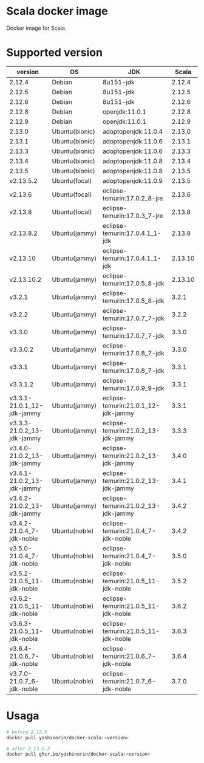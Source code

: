 # Scala docker image

Docker image for Scala.

# Supported version

|version|OS|JDK|Scala|
|---|---|---|---|
|2.12.4|Debian|8u151-jdk|2.12.4|
|2.12.5|Debian|8u151-jdk|2.12.5|
|2.12.6|Debian|8u151-jdk|2.12.6|
|2.12.8|Debian|openjdk:11.0.1|2.12.8|
|2.12.9|Debian|openjdk:11.0.1|2.12.9|
|2.13.0|Ubuntu(bionic)|adoptopenjdk:11.0.4|2.13.0|
|2.13.1|Ubuntu(bionic)|adoptopenjdk:11.0.6|2.13.1|
|2.13.3|Ubuntu(bionic)|adoptopenjdk:11.0.6|2.13.3|
|2.13.4|Ubuntu(bionic)|adoptopenjdk:11.0.8|2.13.4|
|2.13.5|Ubuntu(bionic)|adoptopenjdk:11.0.8|2.13.5|
|v2.13.5.2|Ubuntu(focal)|adoptopenjdk:11.0.9|2.13.5|
|v2.13.6|Ubuntu(focal)|eclipse-temurin:17.0.2_8-jre|2.13.6|
|v2.13.8|Ubuntu(focal)|eclipse-temurin:17.0.3_7-jre|2.13.8|
|v2.13.8.2|Ubuntu(jammy)|eclipse-temurin:17.0.4.1_1-jdk|2.13.8|
|v2.13.10|Ubuntu(jammy)|eclipse-temurin:17.0.4.1_1-jdk|2.13.10|
|v2.13.10.2|Ubuntu(jammy)|eclipse-temurin:17.0.5_8-jdk|2.13.10|
|v3.2.1|Ubuntu(jammy)|eclipse-temurin:17.0.5_8-jdk|3.2.1|
|v3.2.2|Ubuntu(jammy)|eclipse-temurin:17.0.7_7-jdk|3.2.2|
|v3.3.0|Ubuntu(jammy)|eclipse-temurin:17.0.7_7-jdk|3.3.0|
|v3.3.0.2|Ubuntu(jammy)|eclipse-temurin:17.0.8_7-jdk|3.3.0|
|v3.3.1|Ubuntu(jammy)|eclipse-temurin:17.0.8_7-jdk|3.3.1|
|v3.3.1.2|Ubuntu(jammy)|eclipse-temurin:17.0.9_9-jdk|3.3.1|
|v3.3.1-21.0.1_12-jdk-jammy|Ubuntu(jammy)|eclipse-temurin:21.0.1_12-jdk-jammy|3.3.1|
|v3.3.3-21.0.2_13-jdk-jammy|Ubuntu(jammy)|eclipse-temurin:21.0.2_13-jdk-jammy|3.3.3|
|v3.4.0-21.0.2_13-jdk-jammy|Ubuntu(jammy)|eclipse-temurin:21.0.2_13-jdk-jammy|3.4.0|
|v3.4.1-21.0.2_13-jdk-jammy|Ubuntu(jammy)|eclipse-temurin:21.0.2_13-jdk-jammy|3.4.1|
|v3.4.2-21.0.2_13-jdk-jammy|Ubuntu(jammy)|eclipse-temurin:21.0.2_13-jdk-jammy|3.4.2|
|v3.4.2-21.0.4_7-jdk-noble|Ubuntu(noble)|eclipse-temurin:21.0.4_7-jdk-noble|3.4.2|
|v3.5.0-21.0.4_7-jdk-noble|Ubuntu(noble)|eclipse-temurin:21.0.4_7-jdk-noble|3.5.0|
|v3.5.2-21.0.5_11-jdk-noble|Ubuntu(noble)|eclipse-temurin:21.0.5_11-jdk-noble|3.5.2|
|v3.6.2-21.0.5_11-jdk-noble|Ubuntu(noble)|eclipse-temurin:21.0.5_11-jdk-noble|3.6.2|
|v3.6.3-21.0.5_11-jdk-noble|Ubuntu(noble)|eclipse-temurin:21.0.5_11-jdk-noble|3.6.3|
|v3.6.4-21.0.6_7-jdk-noble|Ubuntu(noble)|eclipse-temurin:21.0.6_7-jdk-noble|3.6.4|
|v3.7.0-21.0.7_6-jdk-noble|Ubuntu(noble)|eclipse-temurin:21.0.7_6-jdk-noble|3.7.0|

# Usaga

```sh
# before 2.13.5
docker pull yoshinorin/docker-scala:<version>

# after 2.13.5.2
docker pull ghcr.io/yoshinorin/docker-scala:<version>
```